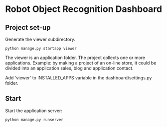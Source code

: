 # Robot Object Recognition Dashboard


## Project set-up

Generate the viewer subdirectory.

`python manage.py startapp viewer`

The viewer is an application folder. The project collects one or more applications. Example: by making a project of 
an on-line store, it could be divided into an application sales, blog and application contact.

Add 'viewer' to INSTALLED_APPS variable in the dashboard/settings.py folder.

## Start
Start the application server:

`python manage.py runserver`

